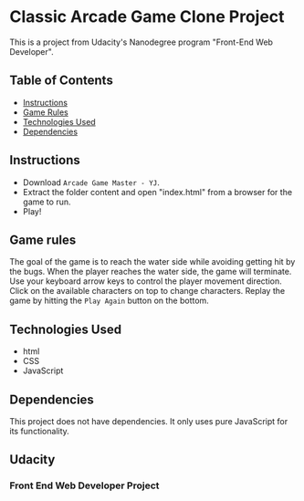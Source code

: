 # Classic Arcade Game Clone Project
This is a project from Udacity's Nanodegree program "Front-End Web Developer".

## Table of Contents

* [Instructions](#instructions)
* [Game Rules](#game-rules)
* [Technologies Used](#technologies-used)
* [Dependencies](#dependencies)

## Instructions

* Download `Arcade Game Master - YJ`.
* Extract the folder content and open "index.html" from a browser for the game to run.
* Play!

## Game rules

The goal of the game is to reach the water side while avoiding getting hit by the bugs. When the player reaches the water side, the game will terminate.
Use your keyboard arrow keys to control the player movement direction.
Click on the available characters on top to change characters.
Replay the game by hitting the `Play Again` button on the bottom.

## Technologies Used

* html
* CSS
* JavaScript

## Dependencies

This project does not have dependencies. It only uses pure JavaScript for its functionality.


## Udacity
### Front End Web Developer Project
